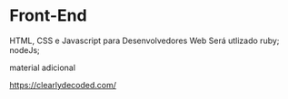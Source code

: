 # Front-End
HTML, CSS e Javascript para Desenvolvedores Web
Será utlizado ruby;
nodeJs;

material adicional

https://clearlydecoded.com/